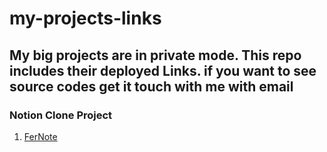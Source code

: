 # my-projects-links
## My big projects are in private mode. This repo includes their deployed Links. if you want to see source codes get it touch with me with email

### Notion Clone Project
1. [FerNote](https://fernote-app.vercel.app/)
